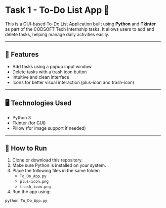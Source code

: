 # Task 1 - To-Do List App 📝

This is a GUI-based To-Do List Application built using **Python** and **Tkinter** as part of the CODSOFT Tech Internship tasks. It allows users to add and delete tasks, helping manage daily activities easily.

---

## 🔧 Features
- Add tasks using a popup input window
- Delete tasks with a trash icon button
- Intuitive and clean interface
- Icons for better visual interaction (plus-icon and trash-icon)

---

## 🖥️ Technologies Used
- Python 3
- Tkinter (for GUI)
- Pillow (for image support if needed)

---

## 🚀 How to Run

1. Clone or download this repository.
2. Make sure Python is installed on your system.
3. Place the following files in the same folder:
   - `To_Do_App.py`
   - `plus-icon.png`
   - `trash_icon.png`
4. Run the app using:

```bash
python To_Do_App.py
